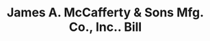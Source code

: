 ---
doi: 10.7916/D82N6D9G
date_other: '1938'
date_other_textual: '1938'
form: printed ephemera
genre:
- Invoices
name:
- James A. McCafferty & Sons Mfg. Co., Inc.
object_in_context_url: https://biggert.cul.columbia.edu/items/view/ave_biggert_00858
subject_hierarchical_geographic:
- New York, New York, United States
subject_name:
- James A. McCafferty & Sons Mfg. Co., Inc.
title: James A. McCafferty & Sons Mfg. Co., Inc.. Bill
sort_title: James A. McCafferty & Sons Mfg. Co., Inc.. Bill
call_number: ave_biggert_00858
coordinates:
- 40.69277777777778,-73.99027777777778
pid: ave_biggert_00858
identifiers: ave_biggert_00858
thumbnail: https://derivativo-1.library.columbia.edu/iiif/2/ldpd:345963/full/!256,256/0/native.jpg
permalink: /biggert/ave_biggert_00858/
layout: iiif-image-page
---